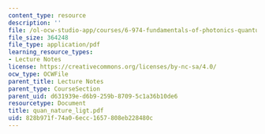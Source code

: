 ```yaml
---
content_type: resource
description: ''
file: /ol-ocw-studio-app/courses/6-974-fundamentals-of-photonics-quantum-electronics-spring-2006/828b971f74a06ecc1657808eb228480c_quan_nature_ligt.pdf
file_size: 364248
file_type: application/pdf
learning_resource_types:
- Lecture Notes
license: https://creativecommons.org/licenses/by-nc-sa/4.0/
ocw_type: OCWFile
parent_title: Lecture Notes
parent_type: CourseSection
parent_uid: d631939e-d6b9-259b-8709-5c1a36b10de6
resourcetype: Document
title: quan_nature_ligt.pdf
uid: 828b971f-74a0-6ecc-1657-808eb228480c
---
```

